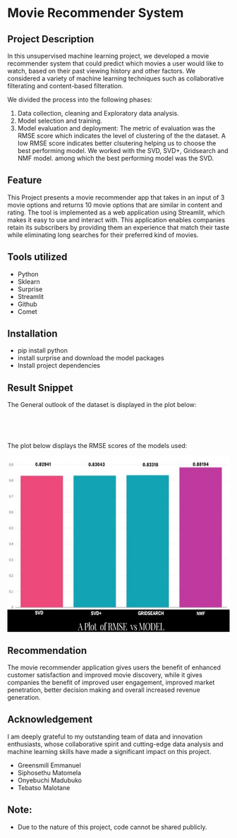 # Movie Recommender System

## Project Description
In this unsupervised machine learning project, we developed a movie recommender system that could predict which movies a user would like to watch, based on their past viewing history and other factors. We considered a variety of machine learning techniques such as collaborative filterating and content-based filteration.

We divided the process into the following phases:
1. Data collection, cleaning and Exploratory data analysis.
2. Model selection and training.
3. Model evaluation and deployment: The metric of evaluation was the RMSE score which indicates the level of clustering of the the dataset. A low RMSE score indicates better clsutering helping us to choose the best performing model. We worked with the SVD, SVD+, Gridsearch and NMF model. among which the best performing model was the SVD.

## Feature
This Project presents a movie recommender app that takes in an input of 3 movie options and returns 10 movie options that are similar in content and rating. The tool is implemented as a web application using Streamlit, which makes it easy to use and interact with. This application enables companies retain its subscribers by providing them an experience that match their taste while eliminating long searches for their preferred kind of movies.

## Tools utilized
* Python
* Sklearn
* Surprise
* Streamlit
* Github
* Comet

## Installation
* pip install python
* install surprise and download the model packages 
* Install project dependencies

## Result Snippet
The General outlook of the dataset is displayed in the plot below:

<p align="center">
<img align = "https://github.com/OnyekaEkesi/Pics_for_github_project_readme/blob/main/movie_recommender/movieCount.jpg?raw=true">
</p> <br> 

The plot below displays the RMSE scores of the models used:
<p align="center">
<img align = "center" width="700" height="400" src="https://github.com/OnyekaEkesi/Pics_for_github_project_readme/blob/main/movie_recommender/rmse.jpg?raw=true">
</p> 

##  Recommendation
The movie recommender application gives users the benefit of enhanced customer satisfaction and improved movie discovery, while it gives companies the benefit of improved user engagement, improved market penetration, better decision making and overall increased revenue generation.

## Acknowledgement
I am deeply grateful to my outstanding team of data and innovation enthusiasts, whose collaborative spirit and cutting-edge data analysis and machine learning skills have made a significant impact on this project.

* Greensmill Emmanuel
* Siphosethu Matomela
* Onyebuchi Madubuko
* Tebatso Malotane

## Note: 
* Due to the nature of this project, code cannot be shared publicly.
